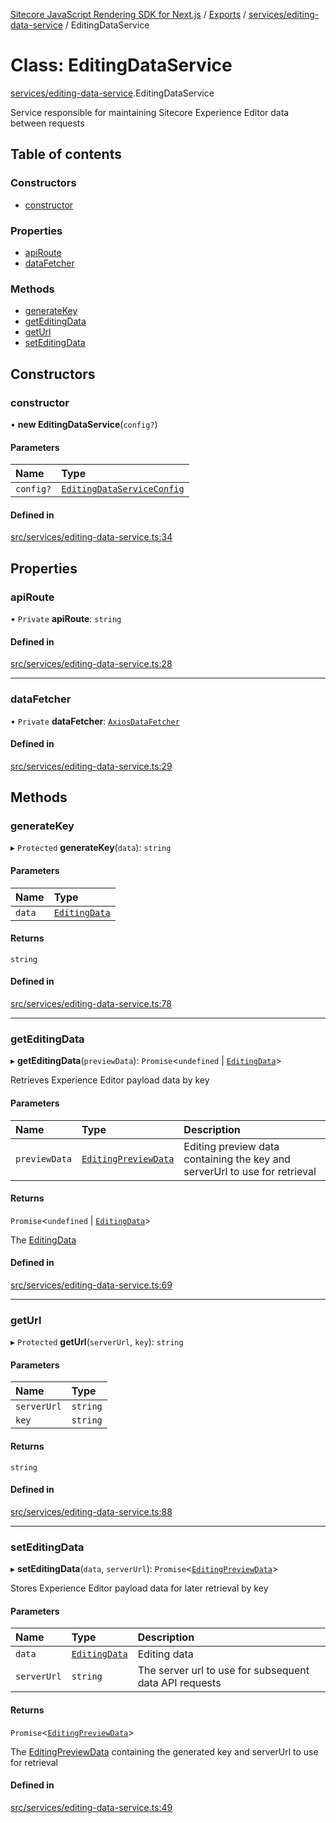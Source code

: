[Sitecore JavaScript Rendering SDK for Next.js](../README.md) / [Exports](../modules.md) / [services/editing-data-service](../modules/services_editing_data_service.md) / EditingDataService

# Class: EditingDataService

[services/editing-data-service](../modules/services_editing_data_service.md).EditingDataService

Service responsible for maintaining Sitecore Experience Editor data between requests

## Table of contents

### Constructors

- [constructor](services_editing_data_service.EditingDataService.md#constructor)

### Properties

- [apiRoute](services_editing_data_service.EditingDataService.md#apiroute)
- [dataFetcher](services_editing_data_service.EditingDataService.md#datafetcher)

### Methods

- [generateKey](services_editing_data_service.EditingDataService.md#generatekey)
- [getEditingData](services_editing_data_service.EditingDataService.md#geteditingdata)
- [getUrl](services_editing_data_service.EditingDataService.md#geturl)
- [setEditingData](services_editing_data_service.EditingDataService.md#seteditingdata)

## Constructors

### constructor

• **new EditingDataService**(`config?`)

#### Parameters

| Name | Type |
| :------ | :------ |
| `config?` | [`EditingDataServiceConfig`](../interfaces/services_editing_data_service.EditingDataServiceConfig.md) |

#### Defined in

[src/services/editing-data-service.ts:34](https://github.com/Sitecore/jss/blob/e49fd4cc/packages/sitecore-jss-nextjs/src/services/editing-data-service.ts#L34)

## Properties

### apiRoute

• `Private` **apiRoute**: `string`

#### Defined in

[src/services/editing-data-service.ts:28](https://github.com/Sitecore/jss/blob/e49fd4cc/packages/sitecore-jss-nextjs/src/services/editing-data-service.ts#L28)

___

### dataFetcher

• `Private` **dataFetcher**: [`AxiosDataFetcher`](index.AxiosDataFetcher.md)

#### Defined in

[src/services/editing-data-service.ts:29](https://github.com/Sitecore/jss/blob/e49fd4cc/packages/sitecore-jss-nextjs/src/services/editing-data-service.ts#L29)

## Methods

### generateKey

▸ `Protected` **generateKey**(`data`): `string`

#### Parameters

| Name | Type |
| :------ | :------ |
| `data` | [`EditingData`](../modules/sharedTypes_editing_data.md#editingdata) |

#### Returns

`string`

#### Defined in

[src/services/editing-data-service.ts:78](https://github.com/Sitecore/jss/blob/e49fd4cc/packages/sitecore-jss-nextjs/src/services/editing-data-service.ts#L78)

___

### getEditingData

▸ **getEditingData**(`previewData`): `Promise`<`undefined` \| [`EditingData`](../modules/sharedTypes_editing_data.md#editingdata)\>

Retrieves Experience Editor payload data by key

#### Parameters

| Name | Type | Description |
| :------ | :------ | :------ |
| `previewData` | [`EditingPreviewData`](../interfaces/sharedTypes_editing_data.EditingPreviewData.md) | Editing preview data containing the key and serverUrl to use for retrieval |

#### Returns

`Promise`<`undefined` \| [`EditingData`](../modules/sharedTypes_editing_data.md#editingdata)\>

The [EditingData](../modules/sharedTypes_editing_data.md#editingdata)

#### Defined in

[src/services/editing-data-service.ts:69](https://github.com/Sitecore/jss/blob/e49fd4cc/packages/sitecore-jss-nextjs/src/services/editing-data-service.ts#L69)

___

### getUrl

▸ `Protected` **getUrl**(`serverUrl`, `key`): `string`

#### Parameters

| Name | Type |
| :------ | :------ |
| `serverUrl` | `string` |
| `key` | `string` |

#### Returns

`string`

#### Defined in

[src/services/editing-data-service.ts:88](https://github.com/Sitecore/jss/blob/e49fd4cc/packages/sitecore-jss-nextjs/src/services/editing-data-service.ts#L88)

___

### setEditingData

▸ **setEditingData**(`data`, `serverUrl`): `Promise`<[`EditingPreviewData`](../interfaces/sharedTypes_editing_data.EditingPreviewData.md)\>

Stores Experience Editor payload data for later retrieval by key

#### Parameters

| Name | Type | Description |
| :------ | :------ | :------ |
| `data` | [`EditingData`](../modules/sharedTypes_editing_data.md#editingdata) | Editing data |
| `serverUrl` | `string` | The server url to use for subsequent data API requests |

#### Returns

`Promise`<[`EditingPreviewData`](../interfaces/sharedTypes_editing_data.EditingPreviewData.md)\>

The [EditingPreviewData](../interfaces/sharedTypes_editing_data.EditingPreviewData.md) containing the generated key and serverUrl to use for retrieval

#### Defined in

[src/services/editing-data-service.ts:49](https://github.com/Sitecore/jss/blob/e49fd4cc/packages/sitecore-jss-nextjs/src/services/editing-data-service.ts#L49)
